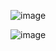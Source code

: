 ![image](https://github.com/user-attachments/assets/60b2fa76-bd0c-4901-929e-087798cd8e84)

![image](https://github.com/user-attachments/assets/6e82e748-688c-48d8-a35e-43de549b4ffe)
